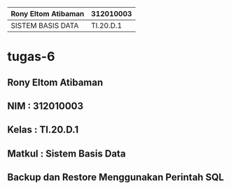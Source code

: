 | Rony Eltom Atibaman | 312010003 |
| ------------------- | --------- |
|  SISTEM BASIS DATA  | TI.20.D.1 |

# tugas-6
## Rony Eltom Atibaman
## NIM : 312010003
## Kelas : TI.20.D.1
## Matkul : Sistem Basis Data


## Backup dan Restore Menggunakan Perintah SQL
